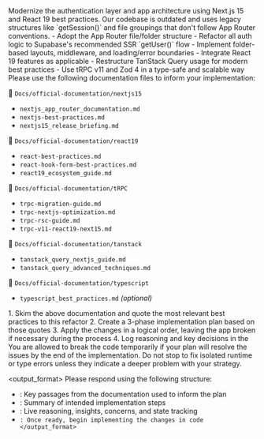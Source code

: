 <task>
Modernize the authentication layer and app architecture using Next.js 15 and React 19 best practices.
Our codebase is outdated and uses legacy structures like `getSession()` and file groupings that don't follow App Router conventions.
</task>

<goal>
- Adopt the App Router file/folder structure
- Refactor all auth logic to Supabase's recommended SSR `getUser()` flow
- Implement folder-based layouts, middleware, and loading/error boundaries
- Integrate React 19 features as applicable
- Restructure TanStack Query usage for modern best practices
- Use tRPC v11 and Zod 4 in a type-safe and scalable way
</goal>

<docs>
Please use the following documentation files to inform your implementation:

📁 `Docs/official-documentation/nextjs15`
- `nextjs_app_router_documentation.md`
- `nextjs-best-practices.md`
- `nextjs15_release_briefing.md`

📁 `Docs/official-documentation/react19`
- `react-best-practices.md`
- `react-hook-form-best-practices.md`
- `react19_ecosystem_guide.md`

📁 `Docs/official-documentation/tRPC`
- `trpc-migration-guide.md`
- `trpc-nextjs-optimization.md`
- `trpc-rsc-guide.md`
- `trpc-v11-react19-next15.md`

📁 `Docs/official-documentation/tanstack`
- `tanstack_query_nextjs_guide.md`
- `tanstack_query_advanced_techniques.md`

📁 `Docs/official-documentation/typescript`
- `typescript_best_practices.md` *(optional)*
</docs>

<methodology>
1. Skim the above documentation and quote the most relevant best practices to this refactor
2. Create a 3-phase implementation plan based on those quotes
3. Apply the changes in a logical order, leaving the app broken if necessary during the process
4. Log reasoning and key decisions in the <scratchpad>
</methodology>

<restrictions>
You are allowed to break the code temporarily if your plan will resolve the issues by the end of the implementation.
Do not stop to fix isolated runtime or type errors unless they indicate a deeper problem with your strategy.
</restrictions>

<output_format>
Please respond using the following structure:
- <quotes>: Key passages from the documentation used to inform the plan
- <plan>: Summary of intended implementation steps
- <scratchpad>: Live reasoning, insights, concerns, and state tracking
- <code>: Once ready, begin implementing the changes in code
</output_format>
